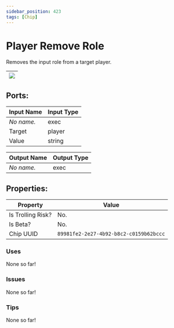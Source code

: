 ```yaml
---
sidebar_position: 423
tags: [Chip]
---
```


# Player Remove Role


Removes the input role from a target player.

| ![](https://images-ext-2.discordapp.net/external/MPmIaQzlEPmgGWlgi-WxBBXt0Bjv_zWPkg1y1f_sy3s/https/www.recroomcircuits.com/image/circuit/absolute-value?width=206&height=108) |
|-----|

## Ports:

| Input Name | Input Type |
|-----------|-----------|
| *No name.* | exec |
| Target | player |
| Value | string |

| Output Name | Output Type |
|-----------|-----------|
| *No name.* | exec |

## Properties:

| Property  | Value |
|-------------------|-----------|
| Is Trolling Risk? | No. |
| Is Beta? | No. |
| Chip UUID | `89981fe2-2e27-4b92-b8c2-c0159b62bccc` |

### Uses
None so far!

### Issues
None so far!

### Tips
None so far!
